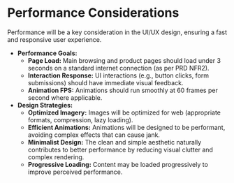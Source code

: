 # Performance Considerations

Performance will be a key consideration in the UI/UX design, ensuring a fast and responsive user experience.

*   **Performance Goals:**
    *   **Page Load:** Main browsing and product pages should load under 3 seconds on a standard internet connection (as per PRD NFR2).
    *   **Interaction Response:** UI interactions (e.g., button clicks, form submissions) should have immediate visual feedback.
    *   **Animation FPS:** Animations should run smoothly at 60 frames per second where applicable.
*   **Design Strategies:**
    *   **Optimized Imagery:** Images will be optimized for web (appropriate formats, compression, lazy loading).
    *   **Efficient Animations:** Animations will be designed to be performant, avoiding complex effects that can cause jank.
    *   **Minimalist Design:** The clean and simple aesthetic naturally contributes to better performance by reducing visual clutter and complex rendering.
    *   **Progressive Loading:** Content may be loaded progressively to improve perceived performance.